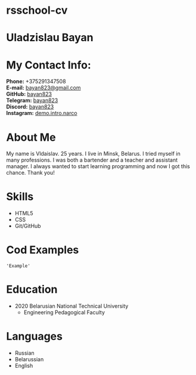 # rsschool-cv

# Uladzislau Bayan

# My Contact Info:

**Phone:** +375291347508  
**E-mail:** <bayan823@gmail.com>  
**GitHub:** [bayan823 ](https://github.com/bayan823)   
**Telegram:** [bayan823 ](https://t.me/Bayan823)  
**Discord:**  [bayan823 ](https://discord.com/channels/@me)  
**Instagram:**  [demo.intro.narco](https://www.instagram.com/demo.intro.narco)


# About Me
  
  My name is Vldaislav. 25 years. I live in Minsk, Belarus. I tried myself in many professions. I was both a bartender and a teacher and assistant manager. I always wanted to start learning programming and now I got this chance. Thank you!

  # Skills

  - HTML5
  - CSS
  - Git/GitHub

  # Cod Examples

    'Example'

  # Education

  - 2020 Belarusian National Technical University 
    - Engineering Pedagogical Faculty

  # Languages
  
  - Russian
  - Belarussian
  - English
